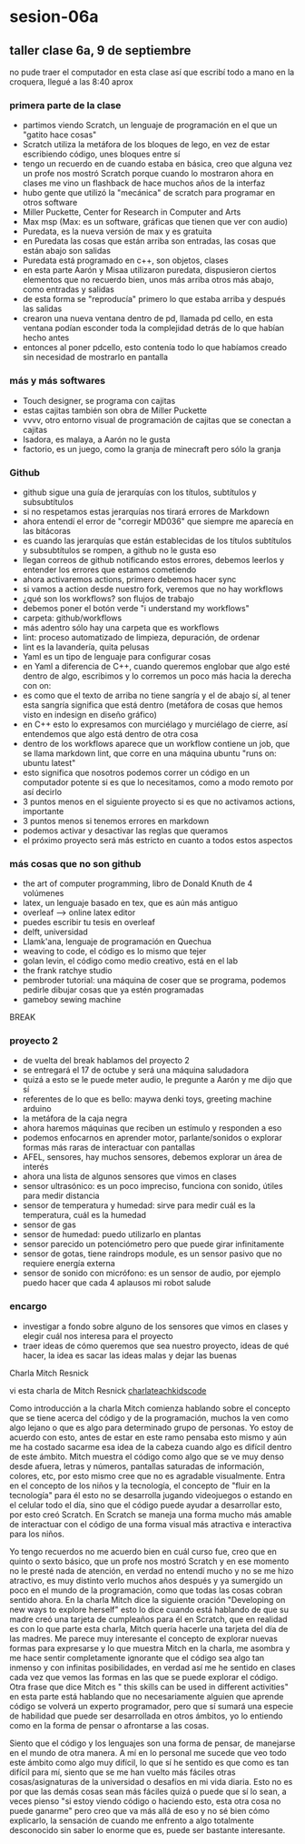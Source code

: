 # sesion-06a
## taller clase 6a, 9 de septiembre
 no pude traer el computador en esta clase así que escribí todo a mano en la croquera, llegué a las 8:40 aprox


 ### primera parte de la clase

 - partimos viendo Scratch, un lenguaje de programación en el que un "gatito hace cosas"
 - Scratch utiliza la metáfora de los bloques de lego, en vez de estar escribiendo código, unes bloques entre sí
 - tengo un recuerdo en de cuando estaba en básica, creo que alguna vez un profe nos mostró Scratch porque cuando lo mostraron ahora en clases me vino un flashback de hace muchos años de la interfaz
 - hubo gente que utilizó la "mecánica" de scratch para programar en otros software
 - Miller Puckette, Center for Research in Computer and Arts
 - Max msp (Max: es un software, gráficas que tienen que ver con audio)
 - Puredata, es la nueva  versión de max y es gratuita
 - en Puredata las cosas que están arriba son entradas, las cosas que están abajo son salidas
 - Puredata está programado en c++, son objetos, clases
 - en esta parte Aarón y Misaa utilizaron puredata, dispusieron ciertos elementos que no recuerdo bien, unos más arriba otros más abajo, como entradas y salidas
 - de esta forma se "reproducía" primero lo que estaba arriba y después las salidas
 - crearon una nueva ventana dentro de pd, llamada pd cello, en esta ventana podían esconder toda la complejidad detrás de lo que habían hecho antes
 - entonces al poner pdcello, esto contenía todo lo que habíamos creado sin necesidad de mostrarlo en pantalla

### más y más softwares

- Touch designer, se programa con cajitas
- estas cajitas también son obra de Miller Puckette
- vvvv, otro entorno visual de programación de cajitas que se conectan a cajitas
- Isadora, es malaya, a Aarón no le gusta
- factorio, es un juego, como la granja de minecraft pero sólo la granja

### Github

- github sigue una guía de jerarquías con los títulos, subtítulos y subsubtítulos
- si no respetamos estas jerarquías nos tirará errores de Markdown
- ahora entendí el error de "corregir MD036" que siempre me aparecía en las bitácoras
- es cuando las jerarquías que están establecidas de los títulos subtítulos y subsubtítulos se rompen, a github no le gusta eso
- llegan correos de github notificando estos errores, debemos leerlos y entender los errores que estamos cometiendo
- ahora activaremos actions, primero debemos hacer sync
- si vamos a action desde nuestro fork, veremos que no hay workflows
- ¿qué son los workflows? son flujos de trabajo
- debemos poner el botón verde "i understand my workflows"
- carpeta: github/workflows
- más adentro sólo hay una carpeta que es workflows
- lint: proceso automatizado de limpieza, depuración, de ordenar
- lint es la lavandería, quita pelusas
- Yaml es un tipo de lenguaje para configurar cosas
- en Yaml a diferencia de C++, cuando queremos englobar que algo esté dentro de algo, escribimos y lo corremos un poco más hacia la derecha con on:
- es como que el texto de arriba no tiene sangría y el de abajo sí, al tener esta sangría significa que está dentro (metáfora de cosas que hemos visto en indesign en diseño gráfico)
- en C++ esto lo expresamos con murciélago y murciélago de cierre, así entendemos que algo está dentro de otra cosa
- dentro de los workflows aparece que un workflow contiene un job, que se llama markdown lint, que corre en una máquina ubuntu "runs on: ubuntu latest"
- esto significa que nosotros podemos correr un código en un computador potente si es que lo necesitamos, como a modo remoto por así decirlo
- 3 puntos menos en el siguiente proyecto si es que no activamos actions, importante
- 3 puntos menos si tenemos errores en markdown
- podemos activar y desactivar las reglas que queramos
- el próximo proyecto será más estricto en cuanto a todos estos aspectos

### más cosas que no son github

- the art of computer programming, libro de Donald Knuth de 4 volúmenes
- latex, un lenguaje basado en tex, que es aún más antiguo
- overleaf --> online latex editor
- puedes escribir tu tesis en overleaf
- delft, universidad
- Llamk'ana, lenguaje de programación en Quechua
- weaving to code, el código es lo mismo que tejer
- golan levin, el código como medio creativo, está en el lab
- the frank ratchye studio
- pembroder tutorial: una máquina de coser que se programa, podemos pedirle dibujar cosas que ya estén programadas
- gameboy sewing machine

BREAK

### proyecto 2

- de vuelta del break hablamos del proyecto 2
- se entregará el 17 de octube y será una máquina saludadora
- quizá a esto se le puede meter audio, le pregunte a Aarón y me dijo que sí
- referentes de lo que es bello: maywa denki toys, greeting machine arduino
- la metáfora de la caja negra
- ahora haremos máquinas que reciben un estímulo y responden a eso
- podemos enfocarnos en aprender motor, parlante/sonidos o explorar formas más raras de interactuar con pantallas
- AFEL, sensores, hay muchos sensores, debemos explorar un área de interés
- ahora una lista de algunos sensores que vimos en clases
- sensor ultrasónico: es un poco impreciso, funciona con sonido, útiles para medir distancia
- sensor de temperatura y humedad: sirve para medir cuál es la temperatura, cuál es la humedad
- sensor de gas
- sensor de humedad: puedo utilizarlo en plantas
- sensor parecido un potenciómetro pero que puede girar infinitamente
- sensor de gotas, tiene raindrops module, es un sensor pasivo que no requiere energía externa
- sensor de sonido con micrófono: es un sensor de audio, por ejemplo puedo hacer que cada 4 aplausos mi robot salude

### encargo

- investigar a fondo sobre alguno de los sensores que vimos en clases y elegir cuál nos interesa para el proyecto
- traer ideas de cómo queremos que sea nuestro proyecto, ideas de qué hacer, la idea es sacar las ideas malas y dejar las buenas

Charla Mitch Resnick

vi esta charla de Mitch Resnick [charlateachkidscode](https://www.youtube.com/watch?v=Ok6LbV6bqaE)

Como introducción a la charla Mitch comienza hablando sobre el concepto que se tiene acerca del código y de la programación, muchos la ven como algo lejano o que es algo para determinado grupo de personas. Yo estoy de acuerdo con esto, antes de estar en este ramo pensaba esto mismo y aún me ha costado sacarme esa idea de la cabeza cuando algo es difícil dentro de este ámbito. Mitch muestra el código como algo que se ve muy denso desde afuera, letras y números, pantallas saturadas de información, colores, etc, por esto mismo cree que no es agradable visualmente. Entra en el concepto de los niños y la tecnología, el concepto de "fluir en la tecnología" para él esto no se desarrolla jugando videojuegos o estando en el celular todo el día, sino que el código puede ayudar a desarrollar esto, por esto creó Scratch. En Scratch se maneja una forma mucho más amable de interactuar con el código de una forma visual más atractiva e interactiva para los niños.

Yo tengo recuerdos no me acuerdo bien en cuál curso fue, creo que en quinto o sexto básico, que un profe nos mostró Scratch y en ese momento no le presté nada de atención, en verdad no entendí mucho y no se me hizo atractivo, es muy distinto verlo muchos años después y ya sumergido un poco en el mundo de la programación, como que todas las cosas cobran sentido ahora. En la charla Mitch dice la siguiente oración "Developing on new ways to explore herself" esto lo dice cuando está hablando de que su madre creó una tarjeta de cumpleaños para él en Scratch, que en realidad es con lo que parte esta charla, Mitch quería hacerle una tarjeta del día de las madres. Me parece muy interesante el concepto de explorar nuevas formas para expresarse y lo que muestra Mitch en la charla, me asombra y me hace sentir completamente ignorante que el código sea algo tan inmenso y con infinitas posibilidades, en verdad así me he sentido en clases cada vez que vemos las formas en las que se puede explorar el código. Otra frase que dice Mitch es " this skills can be used in different activities" en esta parte está hablando que no necesariamente alguien que aprende código se volverá un experto programador, pero que sí sumará una especie de habilidad que puede ser desarrollada en otros ámbitos, yo lo entiendo como en la forma de pensar o afrontarse a las cosas.

Siento que el código y los lenguajes son una forma de pensar, de manejarse en el mundo de otra manera. A mí en lo personal me sucede que veo todo este ámbito como algo muy difícil, lo que sí he sentido es que como es tan difícil para mí, siento que se me han vuelto más fáciles otras cosas/asignaturas de la universidad o desafíos en mi vida diaria. Esto no es por que las demás cosas sean más fáciles quizá o puede que sí lo sean, a veces pienso "si estoy viendo código o haciendo esto, esta otra cosa no puede ganarme" pero creo que va más allá de eso y no sé bien cómo explicarlo, la sensación de cuando me enfrento a algo totalmente desconocido sin saber lo enorme que es, puede ser bastante interesante.



 
